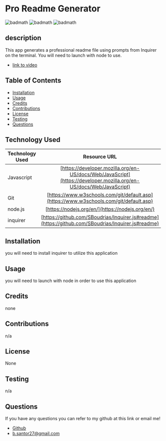 # Pro Readme Generator
![badmath](https://img.shields.io/badge/license-none-blue)
![badmath](https://img.shields.io/badge/javascript-%25100-orange)
![badmath](https://img.shields.io/badge/inquirer-%25300-ff69b4)
## description
This app generates a professional readme file using prompts from Inquirer on the terminal. You will need to launch with node to use.
* [link to video](https://youtu.be/-SEMydwvXs8)
## Table of Contents 
 * [Installation](#installation)
* [Usage](#usage)
* [Credits](#credits)
* [Contributions](#contribution)
* [License](#license)
* [Testing](#Testing)
* [Questions](#questions)
## Technology Used
| Technology Used         | Resource URL           | 
| ------------- |:-------------:| 
| Javascript    | [https://developer.mozilla.org/en-US/docs/Web/JavaScript](https://developer.mozilla.org/en-US/docs/Web/JavaScript) | 
| Git | [https://www.w3schools.com/git/default.asp](https://www.w3schools.com/git/default.asp)     |  
| node.js | [https://nodejs.org/en/](https://nodejs.org/en/)     |  
| inquirer | [https://github.com/SBoudrias/Inquirer.js#readme](https://github.com/SBoudrias/Inquirer.js#readme)     |  

## Installation 
 you will need to install inquirer to utilize this application
## Usage 
 you will need to launch with node in order to use this application
## Credits 
 none
## Contributions 
 n/a
## License 
 None
## Testing 
 n/a
## Questions 
 If you have any questions you can refer to my github at this link or email me! 
 * [Github](github.com/BrettSantor) 
* b.santor27@gmail.com